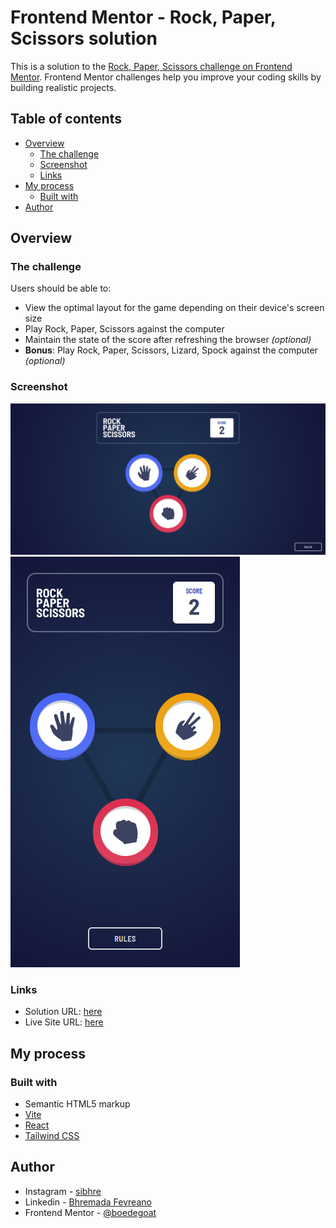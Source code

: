 # Frontend Mentor - Rock, Paper, Scissors solution

This is a solution to the [Rock, Paper, Scissors challenge on Frontend Mentor](https://www.frontendmentor.io/challenges/rock-paper-scissors-game-pTgwgvgH). Frontend Mentor challenges help you improve your coding skills by building realistic projects.

## Table of contents

- [Overview](#overview)
  - [The challenge](#the-challenge)
  - [Screenshot](#screenshot)
  - [Links](#links)
- [My process](#my-process)
  - [Built with](#built-with)
- [Author](#author)

## Overview

### The challenge

Users should be able to:

- View the optimal layout for the game depending on their device's screen size
- Play Rock, Paper, Scissors against the computer
- Maintain the state of the score after refreshing the browser _(optional)_
- **Bonus**: Play Rock, Paper, Scissors, Lizard, Spock against the computer _(optional)_

### Screenshot

![](./screenshot-desktop.png)
![](./screenshot-mobile.png)

### Links

- Solution URL: [here](https://your-solution-url.com)
- Live Site URL: [here](https://rock-paper-scissors-boedegoat.vercel.app/)

## My process

### Built with

- Semantic HTML5 markup
- [Vite](https://vitejs.dev/)
- [React](https://reactjs.org/)
- [Tailwind CSS](https://tailwindcss.com/)

## Author

- Instagram - [sibhre](https://www.instagram.com/sibhre/)
- Linkedin - [Bhremada Fevreano](https://www.linkedin.com/in/bhremada-fevreano-590996202/)
- Frontend Mentor - [@boedegoat](https://www.frontendmentor.io/profile/boedegoat)
